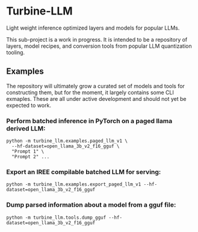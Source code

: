 # Turbine-LLM

Light weight inference optimized layers and models for popular LLMs.

This sub-project is a work in progress. It is intended to be a repository of
layers, model recipes, and conversion tools from popular LLM quantization
tooling.

## Examples

The repository will ultimately grow a curated set of models and tools for
constructing them, but for the moment, it largely contains some CLI exmaples.
These are all under active development and should not yet be expected to work.


### Perform batched inference in PyTorch on a paged llama derived LLM:

```shell
python -m turbine_llm.examples.paged_llm_v1 \
  --hf-dataset=open_llama_3b_v2_f16_gguf \
  "Prompt 1" \
  "Prompt 2" ...
```

### Export an IREE compilable batched LLM for serving:

```shell
python -m turbine_llm.examples.export_paged_llm_v1 --hf-dataset=open_llama_3b_v2_f16_gguf
```

### Dump parsed information about a model from a gguf file:

```shell
python -m turbine_llm.tools.dump_gguf --hf-dataset=open_llama_3b_v2_f16_gguf
```
